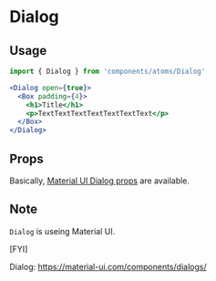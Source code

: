 # Dialog

## Usage
```jsx
import { Dialog } from 'components/atoms/Dialog'

<Dialog open={true}>
  <Box padding={4}>
    <h1>Title</h1>
    <p>TextTextTextTextTextTextText</p>
  </Box>
</Dialog>
```

## Props
Basically, [Material UI Dialog props](https://material-ui.com/ja/api/dialog/#props) are available.

## Note

`Dialog` is useing Material UI.

[FYI]

Dialog: https://material-ui.com/components/dialogs/
